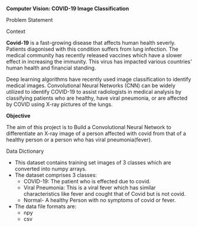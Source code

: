 **Computer Vision: COVID-19 Image Classification**

Problem Statement

Context

**Covid-19** is a fast-growing disease that affects human health severly. Patients diagonised with this condition suffers from lung infection. The medical community has recently released vaccines which have a slower effect in increasing the immunity. This virus has impacted various countries' human health and financial standing.

Deep learning algorithms have recently used image classification to identify medical images. Convolutional Neural Networks (CNN) can be widely utilized to identify COVID-19 to assist radiologists in medical analysis by classifying patients who are healthy, have viral pneumonia, or are affected by COVID using X-ray pictures of the lungs.

**Objective**

The aim of this project is to Build a Convolutional Neural Network to differentiate an X-ray image of a person affected with covid from that of a healthy person or a person who has viral pneumonia(fever).

Data Dictionary

- This dataset contains training set images of 3 classes which are converted into numpy arrays.
- The dataset comprises 3 classes:
  - COVID-19: The patient who is effected due to covid.
  - Viral Pneumonia: This is a viral fever which has similar characteristics like fever and cought that of Covid but is not covid.
  - Normal- A healthy Person with no symptoms of covid or fever.
- The data file formats are:
  - npy
  - csv
